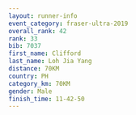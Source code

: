 ```yaml
---
layout: runner-info 
event_category: fraser-ultra-2019 
overall_rank: 42
rank: 33
bib: 7037
first_name: Clifford
last_name: Loh Jia Yang
distance: 70KM
country: PH
category_km: 70KM
gender: Male
finish_time: 11-42-50
---
```

